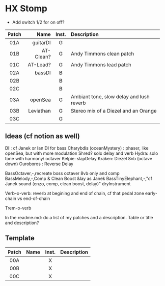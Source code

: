 # HX Stomp

- Add switch 1/2 for on off?

| Patch | Name       | Inst. | Description                                    |
|:-----:|-----------:|:-----:|:-----------------------------------------------|
| 01A   | guitarDI   | G     |                                                |
| 01B   | AT-Clean?  | G     | Andy Timmons clean patch                       |
| 01C   | AT-Lead?   | G     | Andy Timmons lead patch                        |
| 02A   | bassDI     | B     |                                                |
| 02B   |            | B     |                                                |
| 02C   |            | B     |                                                |
| 03A   | openSea    | G     | Ambiant tone, slow delay and lush reverb       |
| 03B   | Leviathan  | G     | Stereo mix of a Diezel and an Orange           |
| 03C   |            | G     |                                                |


## Ideas (cf notion as well)
DI : cf Janek or Ian DI for bass
Charybdis (oceanMystery) : phaser, like openSea, but with more modulation
Shred? solo delay and verb
Hydra: solo tone with harmony/ octaver
Kelpie: slapDelay
Kraken: Diezel 8vb (octave down)
Ouroboros : Reverse Delay



BassOctaver,-,recreate boss octaver 8vb only and comp
BassMelody,-,Comp & Clean Boost &lay as Janek
BassTinyElephant,-,"cf Janek sound (enzo, comp, clean boost, delay)"
dryInstrument

Verb-o-verb: reverb at begining and end of chain, cf that pedal zone early-chain vs end-of-chain

Trem-o-verb

In the readme.md: do a list of my patches and a description.
Table or title and description?

## Template

| Patch | Name       | Inst. | Description                                    |
|:-----:|:----------:|:-----:|:----------------------------------------------:|
| 00A   |            | X     |                                                |
| 00B   |            | X     |                                                |
| 00C   |            | X     |                                                |
